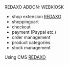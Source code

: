 REDAXO ADDON: WEBKIOSK
- shop extension [REDAXO](https://github.com/redaxo)
- shoppingcart
- checkout
- payment (Paypal etc.)
- order management
- product categories
- stock management 

Using CMS [REDAXO](https://github.com/redaxo)
